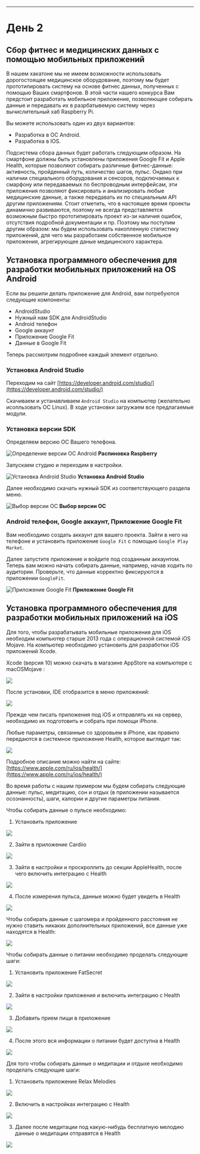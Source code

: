 ****
# День 2 


## Сбор фитнес и медицинских данных с помощью мобильных приложений 

В нашем хакатоне мы не имеем возможности использовать дорогостоящее медицинское оборудование, поэтому мы будет прототипировать систему на основе фитнес данных, полученных с помощью Ваших смартфонов.
В этой части нашего конкурса Вам предстоит разработать мобильное приложение, позволяющее собирать данные и передавать их в разрбатывемую систему через вычислительный хаб Raspberry Pi.

Вы можете использовать один из двух вариантов:

* Разработка в ОС Android.
* Разработка в IOS.

Подсистема сбора данных будет работать следующим образом. На смартфоне должны быть установлены приложения Google Fit и Apple Health, которые позволяют собирать различные фитнес-данные: активность, пройденный путь, количество шагов, пульс. Ондако при наличии специального оборудования и сенсоров, подключаемых к смарфону или передаваемых по беспроводным интерфейсам, эти приложения позволяют фиксировать и анализировать любые медицинские данные, а также передавать их по специальным API другим приложениям. Стоит отметить, что в настоящее время проекты динамично развиваются, поэтому не всегда представляется возможным быстро прототипировать проект из-зи наличия ошибок, отсутствия подробной документации и пр. Поэтому мы поступим другим образом: мы будем использовать накопленную статистику приложений, для чего мы разработаем собственное мобильное приложения, агрегирующее даные медицинского характера. 

## Установка программного обеспечения для разработки мобильных приложений на OS Android 

Если вы решили делать приложение для Android, вам потребуются следующие компоненты:

* AndroidStudio
* Нужный нам SDK для AndroidStudio
* Android телефон
* Google аккаунт
* Приложение Google Fit
* Данные в Google Fit

Теперь рассмотрим подробнее каждый элемент отдельно.

### Установка Android Studio 

Переходим на сайт [https://developer.android.com/studio/](https://developer.android.com/studio/)

Скачиваем и устанавливаем `Android Studio` на компьютер (желательно исопльзовать ОС Linux). В ходе установки загружаем все предлагаемые модули.


### Установка версии SDK 

Определяем версию ОС Вашего телефона.

![Определение версии ОС Android](assets/image4-56.png)
**Распиновка Raspberry**

Запускаем студию и переходим в настройки. 

![Установка Android Studio](assets/SDK.png)
**Установка Android Studio**

Далее необходимо скачать нужный SDK из соответствующего раздела меню.

![Выбор версии ОС](assets/Android-SDK-24.4.1-Latest-Version-Download.png)
**Выбор версии ОС**

### Android телефон, Google аккаунт, Приложение Google Fit 


Вам необходимо создать аккаунт для вашего проекта. Зайти в него на телефоне и установить приложение `Google Fit` с помощью `Google Play Market`.

Далее запустите приложение и войдите под созданным аккаунтом. Теперь вам можно начать собирать данные, например, начав ходить по аудитории.  Проверьте, что данные корректно фиксируются в приложении `GoogleFit`.

![Приложение Google Fit](assets/GoogleFit.png)
**Приложение Google Fit**

## Установка программного обеспечения для разработки мобильных приложений на iOS 

Для того, чтобы разрабатывать мобильные приложения для iOS необходим компьютер старше 2013 года с операционной системой iOS Mojave. На компьютер необходимо установить для разработки iOS приложений Xcode.

Xcode (версия 10) можно скачать в магазине AppStore на компьютере с macOSMojave :

![](%D0%A7%D1%82%D0%BE%20%D0%BD%D0%B5%D0%BE%D0%B1%D1%85%D0%BE%D0%B4%D0%B8%D0%BC%D0%BE%20%D1%83%D1%81%D1%82%D0%B0%D0%BD%D0%BE%D0%B2%D0%B8%D1%82%D1%8C%20%D0%B4%D0%BB%D1%8F%20iOS_html_2d196317aa6bb516.png)

После установки, IDE отобразится в меню приложений:

![](%D0%A7%D1%82%D0%BE%20%D0%BD%D0%B5%D0%BE%D0%B1%D1%85%D0%BE%D0%B4%D0%B8%D0%BC%D0%BE%20%D1%83%D1%81%D1%82%D0%B0%D0%BD%D0%BE%D0%B2%D0%B8%D1%82%D1%8C%20%D0%B4%D0%BB%D1%8F%20iOS_html_95debbd82af313ff.png)

Прежде чем писать приложения под iOS и отправлять их на сервер, необходимо их подготовить и собрать при помощи iPhone.

Любые параметры, связанные со здоровьем в iPhone, как правило передаются в системное приложение Health, которое выглядит так:

![](%D0%A7%D1%82%D0%BE%20%D0%BD%D0%B5%D0%BE%D0%B1%D1%85%D0%BE%D0%B4%D0%B8%D0%BC%D0%BE%20%D1%83%D1%81%D1%82%D0%B0%D0%BD%D0%BE%D0%B2%D0%B8%D1%82%D1%8C%20%D0%B4%D0%BB%D1%8F%20iOS_html_c06e4f2a185a5031.png)

Подробное описание можно найти на сайте: [https://www.apple.com/ru/ios/health/](https://www.apple.com/ru/ios/health/)

Во время работы с нашим примером мы будем собирать следующие данные: пульс, медитацию, сон и отдых (в приложении называется осознанность), шаги, калории и другие параметры питания.

Чтобы собирать данные о пульсе необходимо:

1) Установить приложение

![](%D0%A7%D1%82%D0%BE%20%D0%BD%D0%B5%D0%BE%D0%B1%D1%85%D0%BE%D0%B4%D0%B8%D0%BC%D0%BE%20%D1%83%D1%81%D1%82%D0%B0%D0%BD%D0%BE%D0%B2%D0%B8%D1%82%D1%8C%20%D0%B4%D0%BB%D1%8F%20iOS_html_b818428146844971.jpg)

2) Зайти в приложение Cardiio

![](%D0%A7%D1%82%D0%BE%20%D0%BD%D0%B5%D0%BE%D0%B1%D1%85%D0%BE%D0%B4%D0%B8%D0%BC%D0%BE%20%D1%83%D1%81%D1%82%D0%B0%D0%BD%D0%BE%D0%B2%D0%B8%D1%82%D1%8C%20%D0%B4%D0%BB%D1%8F%20iOS_html_582217324c415d5c.jpg)

3) Зайти в настройки и проскроллить до секции AppleHealth, после чего включить интеграцию с Health

![](%D0%A7%D1%82%D0%BE%20%D0%BD%D0%B5%D0%BE%D0%B1%D1%85%D0%BE%D0%B4%D0%B8%D0%BC%D0%BE%20%D1%83%D1%81%D1%82%D0%B0%D0%BD%D0%BE%D0%B2%D0%B8%D1%82%D1%8C%20%D0%B4%D0%BB%D1%8F%20iOS_html_a66391c66f8a8299.jpg)

4) После измерения пульса, данные можно будет увидеть в Health

![](%D0%A7%D1%82%D0%BE%20%D0%BD%D0%B5%D0%BE%D0%B1%D1%85%D0%BE%D0%B4%D0%B8%D0%BC%D0%BE%20%D1%83%D1%81%D1%82%D0%B0%D0%BD%D0%BE%D0%B2%D0%B8%D1%82%D1%8C%20%D0%B4%D0%BB%D1%8F%20iOS_html_2f275c92138b7eca.jpg)

Чтобы собирать данные с шагомера и пройденного расстояния не нужно ставить никаких дополнительных приложений, все данные уже находятся в Health:

![](%D0%A7%D1%82%D0%BE%20%D0%BD%D0%B5%D0%BE%D0%B1%D1%85%D0%BE%D0%B4%D0%B8%D0%BC%D0%BE%20%D1%83%D1%81%D1%82%D0%B0%D0%BD%D0%BE%D0%B2%D0%B8%D1%82%D1%8C%20%D0%B4%D0%BB%D1%8F%20iOS_html_4b6eb75e2df605fe.jpg)

Чтобы собирать данные о питании необходимо проделать следующие шаги:

1) Установить приложение FatSecret

![](%D0%A7%D1%82%D0%BE%20%D0%BD%D0%B5%D0%BE%D0%B1%D1%85%D0%BE%D0%B4%D0%B8%D0%BC%D0%BE%20%D1%83%D1%81%D1%82%D0%B0%D0%BD%D0%BE%D0%B2%D0%B8%D1%82%D1%8C%20%D0%B4%D0%BB%D1%8F%20iOS_html_61a282a276905974.jpg)

2) Зайти в настройки приложения и включить интеграцию с Health

![](%D0%A7%D1%82%D0%BE%20%D0%BD%D0%B5%D0%BE%D0%B1%D1%85%D0%BE%D0%B4%D0%B8%D0%BC%D0%BE%20%D1%83%D1%81%D1%82%D0%B0%D0%BD%D0%BE%D0%B2%D0%B8%D1%82%D1%8C%20%D0%B4%D0%BB%D1%8F%20iOS_html_ebea3cd28a29ae1c.jpg)

3) Добавить прием пищи в приложение

![](%D0%A7%D1%82%D0%BE%20%D0%BD%D0%B5%D0%BE%D0%B1%D1%85%D0%BE%D0%B4%D0%B8%D0%BC%D0%BE%20%D1%83%D1%81%D1%82%D0%B0%D0%BD%D0%BE%D0%B2%D0%B8%D1%82%D1%8C%20%D0%B4%D0%BB%D1%8F%20iOS_html_7af205cc846dc391.jpg)

4) После этого вся информации о питании будет доступна в Health

![](%D0%A7%D1%82%D0%BE%20%D0%BD%D0%B5%D0%BE%D0%B1%D1%85%D0%BE%D0%B4%D0%B8%D0%BC%D0%BE%20%D1%83%D1%81%D1%82%D0%B0%D0%BD%D0%BE%D0%B2%D0%B8%D1%82%D1%8C%20%D0%B4%D0%BB%D1%8F%20iOS_html_6b91a9fa11f1d15f.jpg)

Для того чтобы собирать данные о медитации и отдыхе необходимо проделать следующие шаги:

1) Установить приложение Relax Melodies

![](%D0%A7%D1%82%D0%BE%20%D0%BD%D0%B5%D0%BE%D0%B1%D1%85%D0%BE%D0%B4%D0%B8%D0%BC%D0%BE%20%D1%83%D1%81%D1%82%D0%B0%D0%BD%D0%BE%D0%B2%D0%B8%D1%82%D1%8C%20%D0%B4%D0%BB%D1%8F%20iOS_html_3078659d9baa9bab.jpg)

2) Включить в настройках интеграцию с Health

![](%D0%A7%D1%82%D0%BE%20%D0%BD%D0%B5%D0%BE%D0%B1%D1%85%D0%BE%D0%B4%D0%B8%D0%BC%D0%BE%20%D1%83%D1%81%D1%82%D0%B0%D0%BD%D0%BE%D0%B2%D0%B8%D1%82%D1%8C%20%D0%B4%D0%BB%D1%8F%20iOS_html_c488a74b92455944.jpg)

3) Далее после медитации под какую-нибудь бесплатную мелодию данные о медитации отправятся в Health

![](%D0%A7%D1%82%D0%BE%20%D0%BD%D0%B5%D0%BE%D0%B1%D1%85%D0%BE%D0%B4%D0%B8%D0%BC%D0%BE%20%D1%83%D1%81%D1%82%D0%B0%D0%BD%D0%BE%D0%B2%D0%B8%D1%82%D1%8C%20%D0%B4%D0%BB%D1%8F%20iOS_html_141b413dd1351942.jpg)
